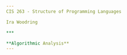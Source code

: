 ```yaml
---
CIS 263 - Structure of Programming Languages

Ira Woodring

***

**Algorithmic Analysis**
---
```

